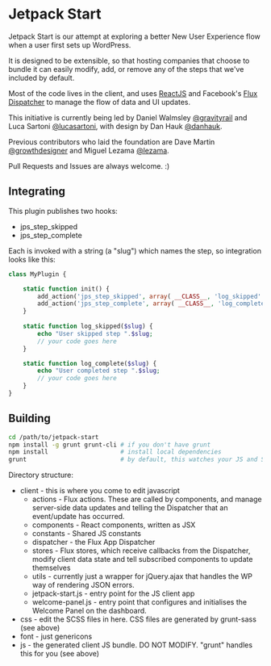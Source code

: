 Jetpack Start
=============

Jetpack Start is our attempt at exploring a better New User Experience flow when a user first sets up WordPress.

It is designed to be extensible, so that hosting companies that choose to bundle it can easily modify, add, or remove any of the steps that we've included by default.

Most of the code lives in the client, and uses [ReactJS](https://github.com/facebook/react) and Facebook's [Flux Dispatcher](https://github.com/facebook/flux) to manage the flow of data and UI updates. 

This initiative is currently being led by Daniel Walmsley [@gravityrail](http://github.com/gravityrail) and Luca Sartoni [@lucasartoni](https://github.com/lucasartoni), with design by Dan Hauk [@danhauk](https://github.com/danhauk).

Previous contributors who laid the foundation are Dave Martin [@growthdesigner](http://github.com/growthdesigner) and Miguel Lezama [@lezama](http://github.com/lezama).

Pull Requests and Issues are always welcome. :)

## Integrating

This plugin publishes two hooks:
- jps_step_skipped
- jps_step_complete

Each is invoked with a string (a "slug") which names the step, so integration looks like this:

```php
class MyPlugin {

	static function init() {
		add_action('jps_step_skipped', array( __CLASS__, 'log_skipped' ));
		add_action('jps_step_complete', array( __CLASS__, 'log_complete' ));
	}
	
	static function log_skipped($slug) {
		echo "User skipped step ".$slug;
		// your code goes here
	}

	static function log_complete($slug) {
		echo "User completed step ".$slug;
		// your code goes here
	}
}
```

## Building

```bash
cd /path/to/jetpack-start
npm install -g grunt grunt-cli # if you don't have grunt
npm install                    # install local dependencies
grunt                          # by default, this watches your JS and SCSS files for changes and automatically rebuilds the client app
```

Directory structure:

- client - this is where you come to edit javascript
  - actions - Flux actions. These are called by components, and manage server-side data updates and telling the Dispatcher that an event/update has occurred.
  - components - React components, written as JSX
  - constants - Shared JS constants
  - dispatcher - the Flux App Dispatcher
  - stores - Flux stores, which receive callbacks from the Dispatcher, modify client data state and tell subscribed components to update themselves
  - utils - currently just a wrapper for jQuery.ajax that handles the WP way of rendering JSON errors.
  - jetpack-start.js - entry point for the JS client app
  - welcome-panel.js - entry point that configures and initialises the Welcome Panel on the dashboard.
- css - edit the SCSS files in here. CSS files are generated by grunt-sass (see above)
- font - just genericons
- js - the generated client JS bundle. DO NOT MODIFY. "grunt" handles this for you (see above)